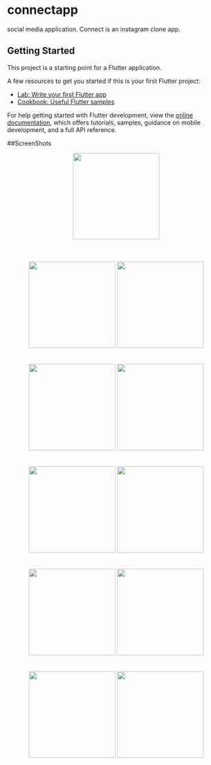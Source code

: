 # connectapp

social media application.
Connect is an instagram clone app.

## Getting Started

This project is a starting point for a Flutter application.

A few resources to get you started if this is your first Flutter project:

- [Lab: Write your first Flutter app](https://docs.flutter.dev/get-started/codelab)
- [Cookbook: Useful Flutter samples](https://docs.flutter.dev/cookbook)

For help getting started with Flutter development, view the
[online documentation](https://docs.flutter.dev/), which offers tutorials,
samples, guidance on mobile development, and a full API reference.

##ScreenShots
<p align="center">
  <img src="https://github.com/Bharatkrsharma/Connect-social-app-/assets/112641547/de4e719a-7e50-46de-9beb-266e4660cdbe" width="200" hight="500"/><br><br><br><br>
  <img src="https://github.com/Bharatkrsharma/Connect-social-app-/assets/112641547/c33fc457-b20f-496f-938c-ce663dc25cf9" width="200" hight="150"/>
  <img src="https://github.com/Bharatkrsharma/Connect-social-app-/assets/112641547/11c47646-744c-4a32-9c54-ecfeb060a283" width="200" hight="150"/></br></br></br>
  <img src="https://github.com/Bharatkrsharma/Connect-social-app-/assets/112641547/e69d5b48-48b5-4fb3-bd7d-a10a1698713d" width="200" hight="150"/>
  <img src="https://github.com/Bharatkrsharma/Connect-social-app-/assets/112641547/a3f3fe72-f78a-4f3c-a1de-3da754d9ff4c" width="200" hight="150"/></br></br></br>
  <img src="https://github.com/Bharatkrsharma/Connect-social-app-/assets/112641547/05cc11d9-8c55-4b66-99a4-3a2840ce26fe" width="200" hight="150"/>
  <img src="https://github.com/Bharatkrsharma/Connect-social-app-/assets/112641547/749c95ef-5c23-48da-a58e-c080d5ca6946" width="200" hight="150"/></br></br></br>
  <img src="https://github.com/Bharatkrsharma/Connect-social-app-/assets/112641547/d61633a1-44ea-4fe3-afff-67ce7f8a6c1a" width="200" hight="150"/>
  <img src="https://github.com/Bharatkrsharma/Connect-social-app-/assets/112641547/d2041d89-ec53-4e94-bf2f-e513d422459c" width="200" hight="150"/></br></br></br>
  <img src="https://github.com/Bharatkrsharma/Connect-social-app-/assets/112641547/24d0721c-d4d2-4c8a-b654-03c495e26f29" width="200" hight="150"/>
  <img src="https://github.com/Bharatkrsharma/Connect-social-app-/assets/112641547/c43b4c6e-39bb-4eff-a429-72b54a6d9f2a" width="200" hight="150"/>
</p>




